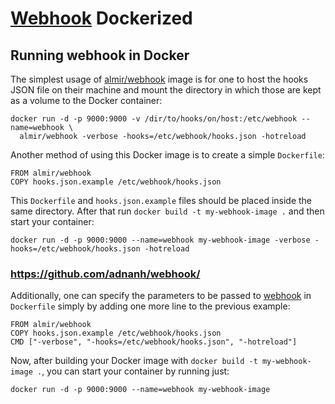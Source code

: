 [Webhook](https://github.com/adnanh/webhook/) Dockerized
=================

## Running webhook in Docker
The simplest usage of [almir/webhook](https://hub.docker.com/r/almir/webhook/) image is for one to host the hooks JSON file on their machine and mount the directory in which those are kept as a volume to the Docker container:
```shell
docker run -d -p 9000:9000 -v /dir/to/hooks/on/host:/etc/webhook --name=webhook \
  almir/webhook -verbose -hooks=/etc/webhook/hooks.json -hotreload
```

Another method of using this Docker image is to create a simple `Dockerfile`:
```docker
FROM almir/webhook
COPY hooks.json.example /etc/webhook/hooks.json
```

This `Dockerfile` and `hooks.json.example` files should be placed inside the same directory. After that run `docker build -t my-webhook-image .` and then start your container:
```shell
docker run -d -p 9000:9000 --name=webhook my-webhook-image -verbose -hooks=/etc/webhook/hooks.json -hotreload
```

### https://github.com/adnanh/webhook/

Additionally, one can specify the parameters to be passed to [webhook](https://github.com/adnanh/webhook/) in `Dockerfile` simply by adding one more line to the previous example:

```docker
FROM almir/webhook
COPY hooks.json.example /etc/webhook/hooks.json
CMD ["-verbose", "-hooks=/etc/webhook/hooks.json", "-hotreload"]
```

Now, after building your Docker image with `docker build -t my-webhook-image .`, you can start your container by running just:
```shell
docker run -d -p 9000:9000 --name=webhook my-webhook-image
```
